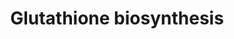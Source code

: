 ---
authors:
- Anwesha
- Khanspers
- Eweitz
description: This event has been computationally inferred from an event that has been
  demonstrated in another species. The inference is based on Ensembl Compara orthology
  projection. Briefly, reactions for which all involved PhysicalEntities (in input,
  output and catalyst) have a mapped ortholog or paralog are inferred to the other
  species. High-level events are also inferred for these events to allow for easier
  navigation.  Details of projection methods and parameters may be found at [http://plantreactome.gramene.org/
  Plant Reactome].  Source:[http://plantreactome.gramene.org/ Plant Reactome].
last-edited: 2021-05-26
organisms:
- Zea mays
redirect_from:
- /index.php/Pathway:WP3078
- /instance/WP3078
schema-jsonld:
- '@context': https://schema.org/
  '@id': https://wikipathways.github.io/pathways/WP3078.html
  '@type': Dataset
  creator:
    '@type': Organization
    name: WikiPathways
  description: This event has been computationally inferred from an event that has
    been demonstrated in another species. The inference is based on Ensembl Compara
    orthology projection. Briefly, reactions for which all involved PhysicalEntities
    (in input, output and catalyst) have a mapped ortholog or paralog are inferred
    to the other species. High-level events are also inferred for these events to
    allow for easier navigation.  Details of projection methods and parameters may
    be found at [http://plantreactome.gramene.org/ Plant Reactome].  Source:[http://plantreactome.gramene.org/
    Plant Reactome].
  keywords:
  - GRMZM2G379252
  - glutamate--cysteine
  - Pi
  - (LOC_OS05G03820.1)
  - L-gamma-GluCys
  - L-Glu
  - Homologues of
  - ligase
  - GSH
  - ATP
  - ADP
  - Gly
  - L-Cys
  license: CC0
  name: Glutathione biosynthesis
seo: CreativeWork
title: Glutathione biosynthesis
wpid: WP3078
---